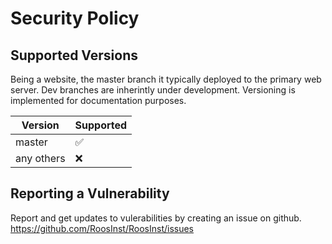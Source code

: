 # Security Policy

## Supported Versions

Being a website, the master branch it typically deployed to the primary web server.  Dev branches are inherintly under development.
Versioning is implemented for documentation purposes.

| Version | Supported          |
| ------- | ------------------ |
| master  | :white_check_mark: |
| any others  | :x:            |

## Reporting a Vulnerability

Report and get updates to vulerabilities by creating an issue on github. https://github.com/RoosInst/RoosInst/issues
